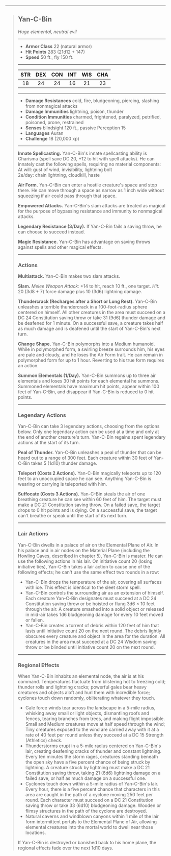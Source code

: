 ***
> ## Yan-C-Bin
> *Huge elemental, neutral evil*
> 
> ***
> 
> - **Armor Class** 22 (natural armor)
> - **Hit Points** 283 (21d12 + 147)
> - **Speed** 50 ft., fly 150 ft.
> 
> ***
> 
> |STR|DEX|CON|INT|WIS|CHA|
> |:---:|:---:|:---:|:---:|:---:|:---:|
> |18|24|24|16|21|23|
> 
> ***
> 
> - **Damage Resistances** cold, fire, bludgeoning, piercing, slashing from nonmagical attacks
> - **Damage Immunities** lightning, poison, thunder
> - **Condition Immunities** charmed, frightened, paralyzed, petrified, poisoned, prone, restrained
> - **Senses** blindsight 120 ft., passive Perception 15
> - **Languages** Auran
> - **Challenge** 18 (20,000 xp)
> 
> ***
> 
> **Innate Spellcasting.** Yan-C-Bin's innate spellcasting ability is Charisma (spell save DC 20, +12 to hit with spell attacks). He can innately cast the following spells, requiring no material components:  
> At will: gust of wind, invisibility, lightning bolt  
> 2e/day: chain lightning, cloudkill, haste
> 
> **Air Form.** Yan-C-Bin can enter a hostile creature's space and stop there. He can move through a space as narrow as 1 inch wide without squeezing if air could pass through that space.
> 
> **Empowered Attacks.** Yan-C-Bin's slam attacks are treated as magical for the purpose of bypassing resistance and immunity to nonmagical attacks.
> 
> **Legendary Resistance (3/Day).** If Yan-C-Bin fails a saving throw, he can choose to succeed instead.
> 
> **Magic Resistance.** Yan-C-Bin has advantage on saving throws against spells and other magical effects.
> 
> ***
> 
> ### Actions
> **Multiattack.** Yan-C-Bin makes two slam attacks.
> 
> **Slam.** *Melee Weapon Attack:* +14 to hit, reach 10 ft., one target. *Hit:* 20 (3d8 + 7) force damage plus 10 (3d6) lightning damage.
> 
> **Thundercrack (Recharges after a Short or Long Rest).** Yan-C-Bin unleashes a terrible thundercrack in a 100-foot-radius sphere centered on himself. All other creatures in the area must succeed on a DC 24 Constitution saving throw or take 31 (9d6) thunder damage and be deafened for 1 minute. On a successful save, a creature takes half as much damage and is deafened until the start of Yan-C-Bin's next turn.
> 
> **Change Shape.** Yan-C-Bin polymorphs into a Medium humanoid. While in polymorphed form, a swirling breeze surrounds him, his eyes are pale and cloudy, and he loses the Air Form trait. He can remain in polymorphed form for up to 1 hour. Reverting to his true form requires an action.
> 
> **Summon Elementals (1/Day).** Yan-C-Bin summons up to three air elementals and loses 30 hit points for each elemental he summons. Summoned elementals have maximum hit points, appear within 100 feet of Yan-C-Bin, and disappear if Yan-C-Bin is reduced to 0 hit points.
> 
> ***
> 
> ### Legendary Actions
> Yan-C-Bin can take 3 legendary actions, choosing from the options below. Only one legendary action can be used at a time and only at the end of another creature's turn. Yan-C-Bin regains spent legendary actions at the start of its turn.
> 
> **Peal of Thunder.** Yan-C-Bin unleashes a peal of thunder that can be heard out to a range of 300 feet. Each creature within 30 feet of Yan-C-Bin takes 5 (1d10) thunder damage.
> 
> **Teleport (Costs 2 Actions).** Yan-C-Bin magically teleports up to 120 feet to an unoccupied space he can see. Anything Yan-C-Bin is wearing or carrying is teleported with him.
> 
> **Suffocate (Costs 3 Actions).** Yan-C-Bin steals the air of one breathing creature he can see within 60 feet of him. The target must make a DC 21 Constitution saving throw. On a failed save, the target drops to 0 hit points and is dying. On a successful save, the target can't breathe or speak until the start of its next turn.
> 
> ***
> 
> ### Lair Actions
> Yan-C-Bin dwells in a palace of air on the Elemental Plane of Air. In his palace and in air nodes on the Material Plane (including the Howling Caves, described in chapter 5), Yan-C-Bin is master. He can use the following actions in his lair. On initiative count 20 (losing initiative ties), Yan-C-Bin takes a lair action to cause one of the following effects; he can't use the same effect two rounds in a row:
> - Yan-C-Bin drops the temperature of the air, covering all surfaces with ice. This effect is identical to the sleet storm spell.  
> - Yan-C-Bin controls the surrounding air as an extension of himself. Each creature Yan-C-Bin designates must succeed at a DC 24 Constitution saving throw or be hoisted or flung 3d6 × 10 feet through the air. A creature smashed into a solid object or released in mid-air takes 1d6 bludgeoning damage for every 10 feet moved or fallen.  
> - Yan-C-Bin creates a torrent of debris within 120 feet of him that lasts until initiative count 20 on the next round. The debris lightly obscures every creature and object in the area for the duration. All creatures in the area must succeed at a DC 24 Wisdom saving throw or be blinded until initiative count 20 on the next round.
> 
> ***
> 
> ### Regional Effects
> When Yan-C-Bin inhabits an elemental node, the air is at his command. Temperatures fluctuate from blistering hot to freezing cold; thunder rolls and lightning cracks; powerful gales bear heavy creatures and objects aloft and hurl them with incredible force; cyclones touch down randomly, obliterating whatever they touch.
> - Gale force winds tear across the landscape in a 5-mile radius, whisking away small or light objects, dismantling roofs and fences, tearing branches from trees, and making flight impossible. Small and Medium creatures move at half speed through the wind; Tiny creatures exposed to the wind are carried away with it at a rate of 40 feet per round unless they succeed at a DC 15 Strength (Athletics) check.  
> - Thunderstorms erupt in a 5-mile radius centered on Yan-C-Bin's lair, creating deafening cracks of thunder and constant lightning. Every ten minutes the storm rages, creatures standing beneath the open sky have a five percent chance of being struck by lightning. A creature struck by lightning must make a DC 21 Constitution saving throw, taking 21 (6d6) lightning damage on a failed save, or half as much damage on a successful one.  
> - Cyclones touch down within a 5-mile radius of Yan-C-Bin's lair. Every hour, there is a five percent chance that characters in this area are caught in the path of a cyclone moving 250 feet per round. Each character must succeed on a DC 21 Constitution saving throw or take 33 (6d10) bludgeoning damage. Wooden or flimsy structures in the path of the cyclone are destroyed.  
> - Natural caverns and windblown canyons within 1 mile of the lair form intermittent portals to the Elemental Plane of Air, allowing elemental creatures into the mortal world to dwell near those locations.
> 
> If Yan-C-Bin is destroyed or banished back to his home plane, the regional effects fade over the next 1d10 days.